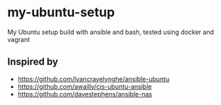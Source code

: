 # my-ubuntu-setup
My Ubuntu setup build with ansible and bash, tested using docker and vagrant

## Inspired by

- https://github.com/lvancrayelynghe/ansible-ubuntu
- https://github.com/awailly/cis-ubuntu-ansible
- https://github.com/davestephens/ansible-nas

